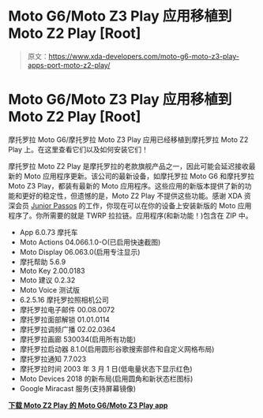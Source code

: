 # Moto G6/Moto Z3 Play 应用移植到 Moto Z2 Play [Root]

> 原文：<https://www.xda-developers.com/moto-g6-moto-z3-play-apps-port-moto-z2-play/>

# Moto G6/Moto Z3 Play 应用移植到 Moto Z2 Play [Root]

摩托罗拉 Moto G6/摩托罗拉 Moto Z3 Play 应用已经移植到摩托罗拉 Moto Z2 Play 上。在这里查看它们以及如何安装它们！

摩托罗拉 Moto Z2 Play 是摩托罗拉的老款旗舰产品之一，因此可能会延迟接收最新的 Moto 应用程序更新。该公司的最新设备，如摩托罗拉 Moto G6 和摩托罗拉 Moto Z3 Play，都装有最新的 Moto 应用程序。这些应用的新版本提供了新的功能和更好的稳定性，但遗憾的是，Moto Z2 Play 不提供这些功能。感谢 XDA 资深会员 [Junior Passos](https://forum.xda-developers.com/member.php?u=3813670) 的工作，你现在可以在你的设备上安装新版的 Moto 应用程序了。你所需要的就是 TWRP 拉拉链。应用程序(和新功能！)包含在 ZIP 中。

*   App 6.0.73 摩托车
*   Moto Actions 04.066.1.0-O(已启用快速截图)
*   Moto Display 06.063.0(启用专注显示)
*   摩托帮助 5.6.9
*   Moto Key 2.00.0183
*   Moto 建议 0.2.32
*   Moto Voice 测试版
*   6.2.5.16 摩托罗拉照相机公司
*   摩托罗拉电子邮件 00.08.0072
*   摩托罗拉面部解锁 01.01.0114
*   摩托罗拉调频广播 02.02.0364
*   摩托罗拉画廊 530034(启用所有功能)
*   摩托罗拉启动器 8.1.0(启用圆形谷歌搜索部件和自定义网格布局)
*   摩托罗拉通知 7.7.023
*   摩托罗拉时间 2003 年 3 月 1 日(低电量状态下显示红色)
*   Moto Devices 2018 的新布局(启用圆角和新状态栏图标)
*   Google Miracast 服务(支持屏幕镜像)

[**下载 Moto Z2 Play 的 Moto G6/Moto Z3 Play app**](https://forum.xda-developers.com/z2-play/themes/mod-moto-apps-oreo-2018-t3824242/)